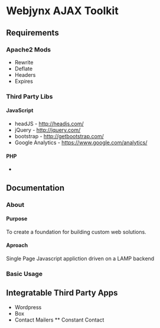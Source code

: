 # Webjynx AJAX Toolkit

## Requirements

### Apache2 Mods
* Rewrite
* Deflate
* Headers
* Expires

### Third Party Libs

#### JavaScript
* headJS - http://headjs.com/
* jQuery - http://jquery.com/
* bootstrap - http://getbootstrap.com/
* Google Analytics - https://www.google.com/analytics/

#### PHP
* 

## Documentation

### About
#### Purpose
  To create a foundation for building custom web solutions.
  
#### Aproach
  Single Page Javascript appliction driven on a LAMP backend
  
### Basic Usage

## Integratable Third Party Apps
* Wordpress
* Box
* Contact Mailers
** Constant Contact

##
